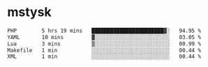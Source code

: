 # mstysk

<!--START_SECTION:waka-->

```txt
PHP        5 hrs 19 mins   ███████████████████████▓░   94.95 %
YAML       10 mins         ▓░░░░░░░░░░░░░░░░░░░░░░░░   03.05 %
Lua        3 mins          ▒░░░░░░░░░░░░░░░░░░░░░░░░   00.99 %
Makefile   1 min           ░░░░░░░░░░░░░░░░░░░░░░░░░   00.44 %
XML        1 min           ░░░░░░░░░░░░░░░░░░░░░░░░░   00.44 %
```

<!--END_SECTION:waka-->
